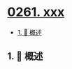 # [0261. xxx](https://github.com/Tdahuyou/TNotes.leetcode/tree/main/notes/0261.%20xxx)

<!-- region:toc -->

- [1. 📝 概述](#1--概述)

<!-- endregion:toc -->

## 1. 📝 概述

